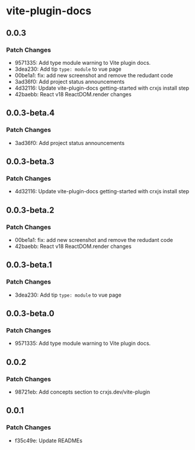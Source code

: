 # vite-plugin-docs

## 0.0.3

### Patch Changes

- 9571335: Add type module warning to Vite plugin docs.
- 3dea230: Add tip `type: module` to vue page
- 00be1a1: fix: add new screenshot and remove the redudant code
- 3ad36f0: Add project status announcements
- 4d32116: Update vite-plugin-docs getting-started with crxjs install step
- 42baebb: React v18 ReactDOM.render changes

## 0.0.3-beta.4

### Patch Changes

- 3ad36f0: Add project status announcements

## 0.0.3-beta.3

### Patch Changes

- 4d32116: Update vite-plugin-docs getting-started with crxjs install step

## 0.0.3-beta.2

### Patch Changes

- 00be1a1: fix: add new screenshot and remove the redudant code
- 42baebb: React v18 ReactDOM.render changes

## 0.0.3-beta.1

### Patch Changes

- 3dea230: Add tip `type: module` to vue page

## 0.0.3-beta.0

### Patch Changes

- 9571335: Add type module warning to Vite plugin docs.

## 0.0.2

### Patch Changes

- 98721eb: Add concepts section to crxjs.dev/vite-plugin

## 0.0.1

### Patch Changes

- f35c49e: Update READMEs
